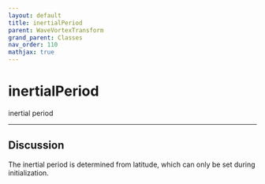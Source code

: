 ```yaml
---
layout: default
title: inertialPeriod
parent: WaveVortexTransform
grand_parent: Classes
nav_order: 110
mathjax: true
---
```


#  inertialPeriod

inertial period


---

## Discussion

The inertial period is determined from latitude, which can only be set during initialization.

